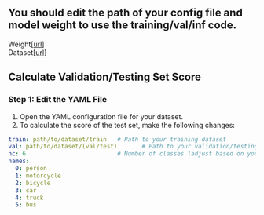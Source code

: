 ## You should edit the path of your config file and model weight to use the training/val/inf code.

Weight[[url](https://drive.google.com/file/d/1UexfSHYXq6nkm3d0ILm1GKqgJ8pPhGFB/view?usp=sharing)]  
Dataset[[url](https://drive.google.com/drive/folders/1FCTkbf6wC6T-gBGs22uvkfbtqpuJS8L9?usp=sharing)]


## Calculate Validation/Testing Set Score

### Step 1: Edit the YAML File
1. Open the YAML configuration file for your dataset.
2. To calculate the score of the test set, make the following changes:

```yaml
train: path/to/dataset/train   # Path to your training dataset
val: path/to/dataset/(val/test)       # Path to your validation/testing dataset, for example, if you want to calculate testing set, then this line should be "val: path/to/dataset/test".
nc: 6                          # Number of classes (adjust based on your dataset)
names:
  0: person
  1: motorcycle
  2: bicycle
  3: car
  4: truck
  5: bus

